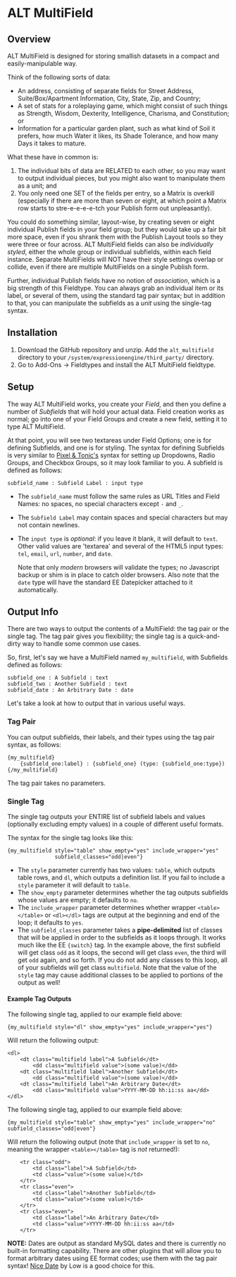 # ALT MultiField #

## Overview ##

ALT MultiField is designed for storing smallish datasets in a compact and easily-manipulable way. 

Think of the following sorts of data:

* An address, consisting of separate fields for Street Address, Suite/Box/Apartment
  Information,  City, State, Zip, and Country; 
* A set of stats for a roleplaying game, which might consist of such things as Strength, 
  Wisdom, Dexterity, Intelligence, Charisma, and Constitution; or 
* Information for a particular garden plant, such as what kind of Soil it prefers, how much 
  Water it likes, its Shade Tolerance, and how many Days it takes to mature.

What these have in common is:

1. The individual bits of data are RELATED to each other, so you may want to output 
   individual pieces,  but you might also want to manipulate them as a unit; and 
2. You only need one SET of the fields per entry, so a Matrix is overkill (especially if 
   there are more  than seven or eight, at which point a Matrix row starts to stre-e-e-e-e-tch your 
   Publish form out unpleasantly).

You could do something similar, layout-wise, by creating seven or eight individual Publish fields 
in your field group; but they would take up a fair bit more space, even if you shrank them with the 
Publish Layout tools so they were three or four across. ALT MultiField fields can also be 
*individually styled*, either the whole group or individual subfields, within each field instance. 
Separate MultiFields will NOT have their style settings overlap or collide, even if there are 
multiple MultiFields on a single Publish form.

Further, individual Publish fields have no notion of *association*, which is a big strength of this 
Fieldtype. You can always grab an individual item or its label, or several of them, using the 
standard tag pair syntax; but in addition to that, you can manipulate the subfields as a *unit* 
using the single-tag syntax. 

## Installation ##

1. Download the GitHub repository and unzip. Add the `alt_multifield` directory to your 
   `/system/expressionengine/third_party/` directory.
2. Go to Add-Ons -> Fieldtypes and install the ALT MultiField fieldtype.

## Setup ##

The way ALT MultiField works, you create your *Field*, and then you define a number of *Subfields* 
that will hold your actual data. Field creation works as normal; go into one of your Field Groups 
and create a new field, setting it to type ALT MultiField.

At that point, you will see two textareas under Field Options; one is for defining Subfields, and 
one is for styling. The syntax for defining Subfields is very similar to 
[Pixel & Tonic's][1] syntax for setting up Dropdowns, Radio Groups, and 
Checkbox Groups, so it may look familiar to you. A subfield is defined as follows: 

    subfield_name : Subfield Label : input type
    
* The `subfield_name` must follow the same rules as URL Titles and Field Names: no spaces, 
  no special characters except `-` and `_`. 
* The `Subfield Label` may contain spaces and special characters but may not contain 
  newlines. 
* The `input type` is *optional*: if you leave it blank, it will default to `text`. Other 
  valid values  are 'textarea' and several of the HTML5 input types: `tel`, `email`, `url`, 
  `number`, and `date`. 

  Note that only *modern* browsers will validate the types; no Javascript backup or shim is in place 
  to catch older browsers. Also note that the `date` type will have the standard EE Datepicker 
  attached to it automatically.

## Output Info ##

There are two ways to output the contents of a MultiField: the tag pair or the single tag. The tag 
pair gives you flexibility; the single tag is a quick-and-dirty way to handle some common use cases.

So, first, let's say we have a MultiField named `my_multifield`, with Subfields defined as follows:

    subfield_one : A Subfield : text
    subfield_two : Another Subfield : text
    subfield_date : An Arbitrary Date : date
    
Let's take a look at how to output that in various useful ways.

### Tag Pair ###
    
You can output subfields, their labels, and their types using the tag pair syntax, as follows:

    {my_multifield}
        {subfield_one:label} : {subfield_one} (type: {subfield_one:type})
    {/my_multifield}
    
The tag pair takes no parameters.

### Single Tag ###

The single tag outputs your ENTIRE list of subfield labels and values (optionally excluding empty 
values) in a couple of different useful formats.

The syntax for the single tag looks like this:

    {my_multifield style="table" show_empty="yes" include_wrapper="yes" 
                   subfield_classes="odd|even"}
    
* The `style` parameter currently has two values:  `table`, which outputs table rows, and 
  `dl`, which outputs a definition list. If you fail to include a `style` parameter it will default 
  to `table`.
* The `show_empty` parameter determines whether the tag outputs subfields whose values are 
  empty; it defaults to `no`.
* The `include_wrapper` parameter determines whether wrapper `<table></table>` or 
  `<dl></dl>` tags are output at the beginning and end of the loop; it defaults to `yes`.
* The `subfield_classes` parameter takes a **pipe-delimited** list of classes that will be 
  applied in order to the subfields as it loops through. It works much like the EE `{switch}` tag. 
  In the example above, the first subfield will get class `odd` as it loops, the second will get 
  class `even`, the third will get `odd` again, and so forth. If you do not add any classes to this 
  loop, all of your subfields will get class `multifield`. Note that the value of the `style` tag 
  may cause additional classes to be applied to portions of the output as well!

#### Example Tag Outputs ####

The following single tag, applied to our example field above:

    {my_multifield style="dl" show_empty="yes" include_wrapper="yes"}
    
Will return the following output:

    <dl>
        <dt class="multifield label">A Subfield</dt>
            <dd class="multifield value">(some value)</dd>
        <dt class="multifield label">Another Subfield</dt>
            <dd class="multifield value">(some value)</dd>
        <dt class="multifield label">An Arbitrary Date</dt>
            <dd class="multifield value">YYYY-MM-DD hh:ii:ss aa</dd>
    </dl>

The following single tag, applied to our example field above:

    {my_multifield style="table" show_empty="yes" include_wrapper="no" subfield_classes="odd|even"}
    
Will return the following output (note that `include_wrapper` is set to `no`, meaning the wrapper 
`<table></table>` tag is *not* returned!):

        <tr class="odd">
            <td class="label">A Subfield</td>
            <td class="value">(some value)</td>
        </tr>
        <tr class="even">
            <td class="label">Another Subfield</td>
            <td class="value">(some value)</td>
        </tr>
        <tr class="even">
            <td class="label">An Arbitrary Date</td>
            <td class="value">YYYY-MM-DD hh:ii:ss aa</td>
        </tr>

**NOTE:** Dates are output as standard MySQL dates and there is currently no built-in formatting 
capability. There are other plugins that will allow you to format arbitrary dates using EE format 
codes; use them with the tag pair syntax! [Nice Date][2] by Low is a good choice for this. 

[1]: http://pixelandtonic.com/
[2]: http://devot-ee.com/add-ons/nice-date